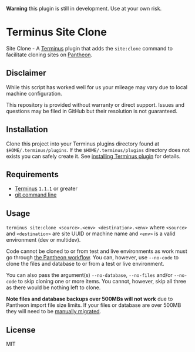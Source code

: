 **Warning** this plugin is still in development. Use at your own risk.

# Terminus Site Clone
Site Clone - A [Terminus](http://github.com/pantheon-systems/terminus) plugin that adds the `site:clone` command to facilitate cloning sites on [Pantheon](https://pantheon.io/).

## Disclaimer
While this script has worked well for us your mileage may vary due to local machine configuration.

This repository is provided without warranty or direct support. Issues and questions may be filed in GitHub but their resolution is not guaranteed.

## Installation
Clone this project into your Terminus plugins directory found at `$HOME/.terminus/plugins`. If the `$HOME/.terminus/plugins` directory does not exists you can safely create it. See [installing Terminus plugin](https://pantheon.io/docs/terminus/plugins/#install-plugins) for details.

## Requirements
* [Terminus](https://github.com/pantheon-systems/terminus) `1.1.1` or greater
* [git command line](https://git-scm.com/book/en/v2/Getting-Started-Installing-Git)

## Usage
`terminus site:clone <source>.<env> <destination>.<env>` where `<source>` and `<destination>` are site UUID or machine name and `<env>` is a valid environment (dev or multidev).

Code cannot be cloned to or from test and live environments as work must go through [the Pantheon workflow](https://pantheon.io/docs/pantheon-workflow/). You can, however, use `--no-code` to clone the files and database to or from a test or live environment.

You can also pass the argument(s) `--no-database`, `--no-files` and/or `--no-code` to skip cloning one or more items. You cannot, however, skip all three as there would be nothing left to clone.

**Note files and database backups over 500MBs will not work** due to Pantheon import file size limits. If your files or database are over 500MB they will need to be [manually migrated](https://pantheon.io/docs/migrate-manual/).

## License
MIT